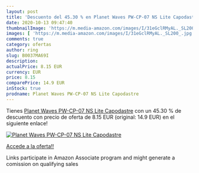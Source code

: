 ```yaml
---
layout: post
title: 'Descuento del 45.30 % en Planet Waves PW-CP-07 NS Lite Capodastre'
date: 2020-10-13 09:47:40
thumbnailImage: 'https://m.media-amazon.com/images/I/31eGclRMyAL._SL200_.jpg'
images: [ 'https://m.media-amazon.com/images/I/31eGclRMyAL._SL200_.jpg' ]
comments: true
category: ofertas
author: ring
slug: B0037MA69I
description:
actualPrice: 8.15 EUR
currency: EUR
price: 8.15
comparePrice: 14.9 EUR
inStock: true
prodname: Planet Waves PW-CP-07 NS Lite Capodastre
---
```


Tienes [Planet Waves PW-CP-07 NS Lite Capodastre](https://www.amazon.fr/dp/B0037MA69I/?tag=tolees0d-21) con un 45.30 % de descuento con precio de oferta de 8.15 EUR (original: 14.9 EUR) en el siguiente enlace!

[![Planet Waves PW-CP-07 NS Lite Capodastre](https://m.media-amazon.com/images/I/31eGclRMyAL._SL200_.jpg)](https://www.amazon.fr/dp/B0037MA69I/?tag=tolees0d-21)

[Accede a la oferta!!](https://www.amazon.fr/dp/B0037MA69I/?tag=tolees0d-21)

Links participate in Amazon Associate program and might generate a comission on qualifying sales


